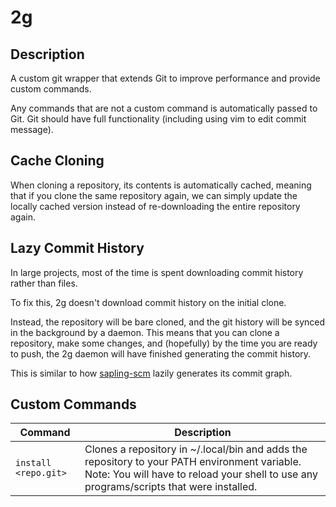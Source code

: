 # 2g

## Description

A custom git wrapper that extends Git to improve performance and provide custom
commands.

Any commands that are not a custom command is automatically passed to Git.
Git should have full functionality (including using vim to edit commit message).

## Cache Cloning

When cloning a repository, its contents is automatically cached, meaning that if
you clone the same repository again, we can simply update the locally cached
version instead of re-downloading the entire repository again.

## Lazy Commit History

In large projects, most of the time is spent downloading commit history rather
than files.

To fix this, 2g doesn't download commit history on the initial clone.

Instead, the repository will be bare cloned, and the git history will be synced
in the background by a daemon.
This means that you can clone a repository, make some changes, and (hopefully)
by the time you are ready to push, the 2g daemon will have finished generating
the commit history.

This is similar to how [sapling-scm](https://sapling-scm.com) lazily generates
its commit graph.

## Custom Commands

| Command              | Description                                                                                                                                                                              |
| -------------------- | ---------------------------------------------------------------------------------------------------------------------------------------------------------------------------------------- |
| `install <repo.git>` | Clones a repository in ~/.local/bin and adds the repository to your PATH environment variable. Note: You will have to reload your shell to use any programs/scripts that were installed. |
